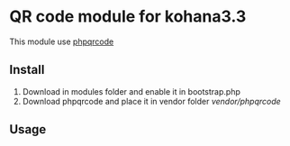 # QR code module for kohana3.3 

This module use [phpqrcode](http://phpqrcode.sourceforge.net/) 

## Install

1. Download in modules folder and enable it in bootstrap.php
2. Download phpqrcode and place it in vendor folder _vendor/phpqrcode_

## Usage


